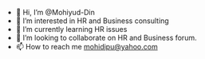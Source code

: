 - 👋 Hi, I’m @Mohiyud-Din
- 👀 I’m interested in HR and Business consulting
- 🌱 I’m currently learning HR issues
- 💞️ I’m looking to collaborate on HR and Business forum.
- 📫 How to reach me mohidipu@yahoo.com

<!---
Mohiyud-Din/Mohiyud-Din is a ✨ special ✨ repository because its `README.md` (this file) appears on your GitHub profile.
You can click the Preview link to take a look at your changes.
--->
